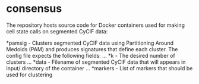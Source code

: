 # consensus

The repository hosts source code for Docker containers used for making cell state calls on segmented CyCIF data:

*pamsig - Clusters segmented CyCIF data using Partitioning Around Medoids (PAM) and produces signatures that define each cluster. The config file expects the following fields:
... *k - The desired number of clusters
... *data - Filename of segmented CyCIF data that will appears in input/ directory of the container
... *markers - List of markers that should be used for clustering
